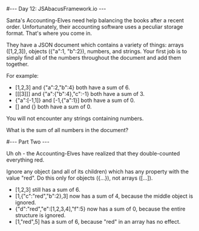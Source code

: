 ﻿#--- Day 12: JSAbacusFramework.io ---

Santa's Accounting-Elves need help balancing the books after a recent order. Unfortunately, their accounting software uses a peculiar storage format. That's where you come in.

They have a JSON document which contains a variety of things: arrays ([1,2,3]), objects ({"a":1, "b":2}), numbers, and strings. Your first job is to simply find all of the numbers throughout the document and add them together.

For example:
  - [1,2,3] and {"a":2,"b":4} both have a sum of 6.
  - [[[3]]] and {"a":{"b":4},"c":-1} both have a sum of 3.
  - {"a":[-1,1]} and [-1,{"a":1}] both have a sum of 0.
  - [] and {} both have a sum of 0.

You will not encounter any strings containing numbers.

What is the sum of all numbers in the document?

#--- Part Two ---

Uh oh - the Accounting-Elves have realized that they double-counted everything red.

Ignore any object (and all of its children) which has any property with the value "red". Do this only for objects ({...}), not arrays ([...]).
  - [1,2,3] still has a sum of 6.
  - [1,{"c":"red","b":2},3] now has a sum of 4, because the middle object is ignored.
  - {"d":"red","e":[1,2,3,4],"f":5} now has a sum of 0, because the entire structure is ignored.
  - [1,"red",5] has a sum of 6, because "red" in an array has no effect.



